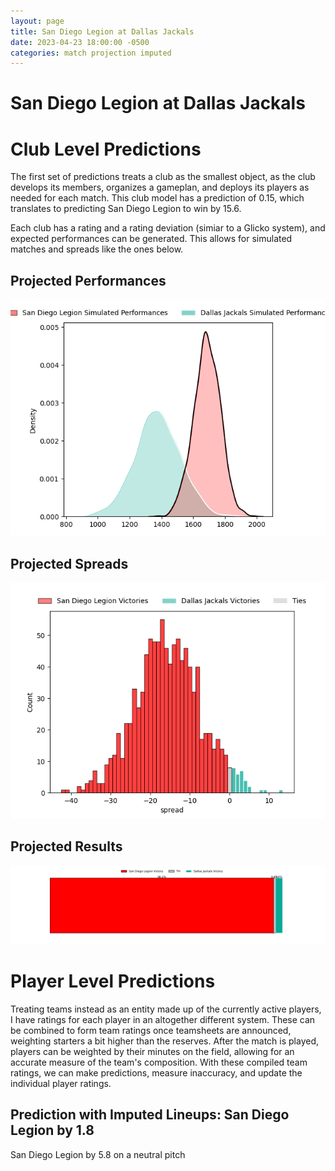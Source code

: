 ```yaml
---  
layout: page  
title: San Diego Legion at Dallas Jackals  
date: 2023-04-23 18:00:00 -0500  
categories: match projection imputed  
---
```

# San Diego Legion at Dallas Jackals

# Club Level Predictions


The first set of predictions treats a club as the smallest object, as the club develops its members, organizes a gameplan, and deploys its players as needed for each match. This club model has a prediction of 0.15, which translates to predicting San Diego Legion to win by 15.6.

Each club has a rating and a rating deviation (simiar to a Glicko system), and expected performances can be generated. This allows for simulated matches and spreads like the ones below.
## Projected Performances


![Projected Performances](plots/performances_2023-04-23-DallasJackals-SanDiegoLegion.png)
## Projected Spreads


![Projected Spreads](plots/spreads_2023-04-23-DallasJackals-SanDiegoLegion.png)
## Projected Results


![Projected Results](plots/resultbar_2023-04-23-DallasJackals-SanDiegoLegion.png)
# Player Level Predictions


Treating teams instead as an entity made up of the currently active players, I have ratings for each player in an altogether different system. These can be combined to form team ratings once teamsheets are announced, weighting starters a bit higher than the reserves. After the match is played, players can be weighted by their minutes on the field, allowing for an accurate measure of the team's composition. With these compiled team ratings, we can make predictions, measure inaccuracy, and update the individual player ratings.
## Prediction with Imputed Lineups: San Diego Legion by 1.8


San Diego Legion by 5.8 on a neutral pitch

